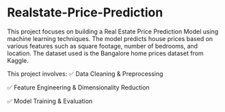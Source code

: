 # Realstate-Price-Prediction
This project focuses on building a Real Estate Price Prediction Model using machine learning techniques. The model predicts house prices based on various features such as square footage, number of bedrooms, and location. The dataset used is the Bangalore home prices dataset from Kaggle.

This project involves:
✅ Data Cleaning & Preprocessing

✅ Feature Engineering & Dimensionality Reduction

✅ Model Training & Evaluation
